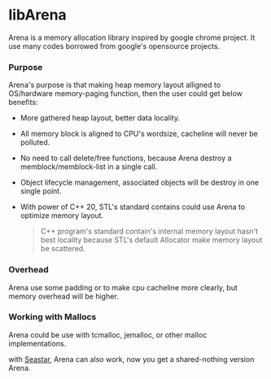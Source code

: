 # libArena

Arena is a memory allocation library inspired by google chrome project. It use many codes borrowed from google's opensource projects.

### Purpose
Arena's purpose is that making heap memory layout alligned to OS/hardware memory-paging function, then the user could get below benefits:

- More gathered heap layout, better data locality.

- All memory block is aligned to CPU's wordsize, cacheline will never be polluted.

- No need to call delete/free functions, because Arena destroy a memblock/memblock-list in a single call.

- Object lifecycle management, associated objects will be destroy in one single point.

- With power of C++ 20, STL's standard contains could use Arena to optimize memory layout.

  > C++ program's standard contain's internal memory layout hasn't best locality because STL's default Allocator make memory layout be scattered.
### Overhead
Arena use some padding or to make cpu cacheline more clearly, but memory overhead will be higher.

### Working with Mallocs

Arena could be use with tcmalloc, jemalloc, or other malloc implementations.

with [Seastar](https://github.com/scylladb/seastar), Arena can also work, now you get a shared-nothing version Arena.

